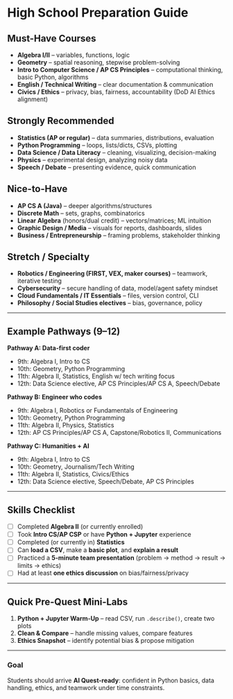 # High School Preparation Guide

## Must-Have Courses
- **Algebra I/II** – variables, functions, logic  
- **Geometry** – spatial reasoning, stepwise problem-solving  
- **Intro to Computer Science / AP CS Principles** – computational thinking, basic Python, algorithms  
- **English / Technical Writing** – clear documentation & communication  
- **Civics / Ethics** – privacy, bias, fairness, accountability (DoD AI Ethics alignment)  

## Strongly Recommended
- **Statistics (AP or regular)** – data summaries, distributions, evaluation  
- **Python Programming** – loops, lists/dicts, CSVs, plotting  
- **Data Science / Data Literacy** – cleaning, visualizing, decision-making  
- **Physics** – experimental design, analyzing noisy data  
- **Speech / Debate** – presenting evidence, quick communication  

## Nice-to-Have
- **AP CS A (Java)** – deeper algorithms/structures  
- **Discrete Math** – sets, graphs, combinatorics  
- **Linear Algebra** (honors/dual credit) – vectors/matrices; ML intuition  
- **Graphic Design / Media** – visuals for reports, dashboards, slides  
- **Business / Entrepreneurship** – framing problems, stakeholder thinking  

## Stretch / Specialty
- **Robotics / Engineering (FIRST, VEX, maker courses)** – teamwork, iterative testing  
- **Cybersecurity** – secure handling of data, model/agent safety mindset  
- **Cloud Fundamentals / IT Essentials** – files, version control, CLI  
- **Philosophy / Social Studies electives** – bias, governance, policy  

---

## Example Pathways (9–12)

**Pathway A: Data-first coder**  
- 9th: Algebra I, Intro to CS  
- 10th: Geometry, Python Programming  
- 11th: Algebra II, Statistics, English w/ tech writing focus  
- 12th: Data Science elective, AP CS Principles/AP CS A, Speech/Debate  

**Pathway B: Engineer who codes**  
- 9th: Algebra I, Robotics or Fundamentals of Engineering  
- 10th: Geometry, Python Programming  
- 11th: Algebra II, Physics, Statistics  
- 12th: AP CS Principles/AP CS A, Capstone/Robotics II, Communications  

**Pathway C: Humanities + AI**  
- 9th: Algebra I, Intro to CS  
- 10th: Geometry, Journalism/Tech Writing  
- 11th: Algebra II, Statistics, Civics/Ethics  
- 12th: Data Science elective, Speech/Debate, AP CS Principles  

---

## Skills Checklist
- [ ] Completed **Algebra II** (or currently enrolled)  
- [ ] Took **Intro CS/AP CSP** or have **Python + Jupyter** experience  
- [ ] Completed (or currently in) **Statistics**  
- [ ] Can **load a CSV**, make a **basic plot**, and **explain a result**  
- [ ] Practiced a **5-minute team presentation** (problem → method → result → limits → ethics)  
- [ ] Had at least **one ethics discussion** on bias/fairness/privacy  

---

## Quick Pre-Quest Mini-Labs
1. **Python + Jupyter Warm-Up** – read CSV, run `.describe()`, create two plots  
2. **Clean & Compare** – handle missing values, compare features  
3. **Ethics Snapshot** – identify potential bias & propose mitigation  

---

### Goal
Students should arrive **AI Quest-ready**: confident in Python basics, data handling, ethics, and teamwork under time constraints.
